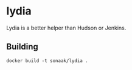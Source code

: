 # lydia
Lydia is a better helper than Hudson or Jenkins.

## Building

```docker build -t sonaak/lydia .```
